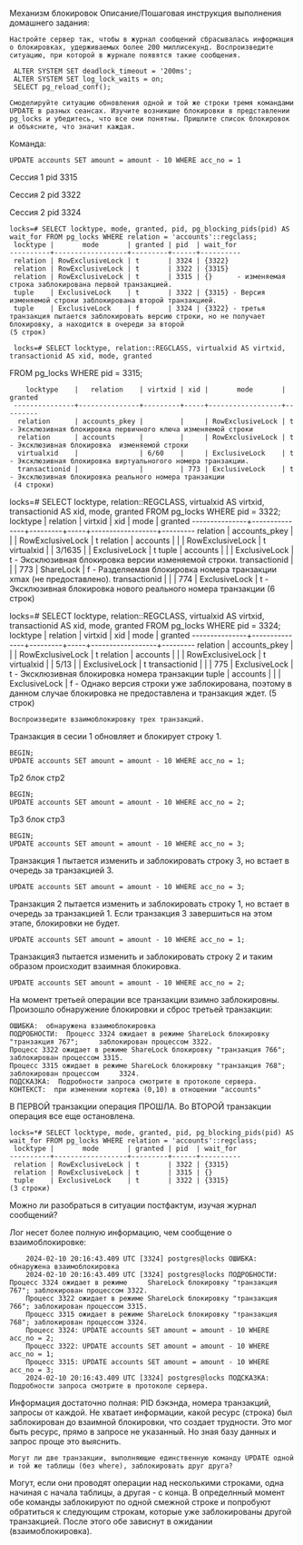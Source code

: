 Механизм блокировок
Описание/Пошаговая инструкция выполнения домашнего задания:

    Настройте сервер так, чтобы в журнал сообщений сбрасывалась информация о блокировках, удерживаемых более 200 миллисекунд. Воспроизведите ситуацию, при которой в журнале появятся такие сообщения.
    
     ALTER SYSTEM SET deadlock_timeout = '200ms';
     ALTER SYSTEM SET log_lock_waits = on;
     SELECT pg_reload_conf();
     
    Смоделируйте ситуацию обновления одной и той же строки тремя командами UPDATE в разных сеансах. Изучите возникшие блокировки в представлении pg_locks и убедитесь, что все они понятны. Пришлите список блокировок и объясните, что значит каждая.
    
Команда:

    UPDATE accounts SET amount = amount - 10 WHERE acc_no = 1

Сессия 1 pid  3315

Сессия 2 pid  3322

Сессия 2 pid  3324   

    locks=# SELECT locktype, mode, granted, pid, pg_blocking_pids(pid) AS wait_for FROM pg_locks WHERE relation = 'accounts'::regclass;
     locktype |       mode       | granted | pid  | wait_for 
    ----------+------------------+---------+------+----------
     relation | RowExclusiveLock | t       | 3324 | {3322}
     relation | RowExclusiveLock | t       | 3322 | {3315}
     relation | RowExclusiveLock | t       | 3315 | {}      - изменяемая строка заблокирована первой транзакцией.
     tuple    | ExclusiveLock    | t       | 3322 | {3315} - Версия изменяемой строки заблокирована второй транзакцией.
     tuple    | ExclusiveLock    | f       | 3324 | {3322} - третья транзакция пытается заблокировать версию строки, но не получает блокировку, а находится в очереди за второй
    (5 строк)

     locks=# SELECT locktype, relation::REGCLASS, virtualxid AS virtxid, transactionid AS xid, mode, granted
FROM pg_locks WHERE pid = 3315;

        locktype    |   relation    | virtxid | xid |       mode       | granted 
     ---------------+---------------+---------+-----+------------------+---------
      relation      | accounts_pkey |         |     | RowExclusiveLock | t - Эксклюзивная блокировка первичного ключа изменяемой строки
      relation      | accounts      |         |     | RowExclusiveLock | t - Эксклюзивная блокировка  изменяемой строки
      virtualxid    |               | 6/60    |     | ExclusiveLock    | t - Эксклюзивная блокировка виртуальногого номера транзакции.
      transactionid |               |         | 773 | ExclusiveLock    | t - Эксклюзивная блокировка реального номера транзакции
     (4 строки)


locks=# SELECT locktype, relation::REGCLASS, virtualxid AS virtxid, transactionid AS xid, mode, granted
FROM pg_locks WHERE pid = 3322;
   locktype    |   relation    | virtxid | xid |       mode       | granted 
---------------+---------------+---------+-----+------------------+---------
 relation      | accounts_pkey |         |     | RowExclusiveLock | t 
 relation      | accounts      |         |     | RowExclusiveLock | t 
 virtualxid    |               | 3/1635  |     | ExclusiveLock    | t
 tuple         | accounts      |         |     | ExclusiveLock    | t - Эксклюзивная блокировка версии изменяемой строки. 
 transactionid |               |         | 773 | ShareLock        | f - Разделяемая блокировка  номера транзакции xmax (не предоставлено).
 transactionid |               |         | 774 | ExclusiveLock    | t - Эксклюзивная блокировка нового реального номера транзакции
(6 строк)

locks=# SELECT locktype, relation::REGCLASS, virtualxid AS virtxid, transactionid AS xid, mode, granted
FROM pg_locks WHERE pid = 3324;
   locktype    |   relation    | virtxid | xid |       mode       | granted 
---------------+---------------+---------+-----+------------------+---------
 relation      | accounts_pkey |         |     | RowExclusiveLock | t
 relation      | accounts      |         |     | RowExclusiveLock | t
 virtualxid    |               | 5/13    |     | ExclusiveLock    | t
 transactionid |               |         | 775 | ExclusiveLock    | t - Эксклюзивная блокировка номера транзакции
 tuple         | accounts      |         |     | ExclusiveLock    | f - Однако версия строки уже заблокирована, поэтому в данном случае  блокировка не предоставлена и транзакция ждет.
(5 строк)

 
    
    Воспроизведите взаимоблокировку трех транзакций. 
    
Транзакция в сесии 1 обновляет и блокирует строку 1. 

    BEGIN;
    UPDATE accounts SET amount = amount - 10 WHERE acc_no = 1;

Тр2  блок стр2
    
    BEGIN;
    UPDATE accounts SET amount = amount - 10 WHERE acc_no = 2;

Тр3 блок стр3
    
    BEGIN;
    UPDATE accounts SET amount = amount - 10 WHERE acc_no = 3;

Транзакция 1 пытается изменить и заблокировать  строку 3, но встает в очередь за транзакцией 3.
    
    UPDATE accounts SET amount = amount - 10 WHERE acc_no = 3;

Транзакция 2 пытается изменить и заблокировать  строку 1, но встает в очередь за транзакцией 1. Если транзакция 3 завершиться на этом этапе, блокировки не будет. 
    
    UPDATE accounts SET amount = amount - 10 WHERE acc_no = 1;

Транзакция3 пытается изменить и заблокировать  строку 2 и таким образом происходит взаимная блокировка.
    
    UPDATE accounts SET amount = amount - 10 WHERE acc_no = 2;

На момент третьей операции все транзакции взимно заблокировны. 
Произошло обнаружение блокировки и сброс третьей транзакции:

    ОШИБКА:  обнаружена взаимоблокировка
    ПОДРОБНОСТИ:  Процесс 3324 ожидает в режиме ShareLock блокировку "транзакция 767";     заблокирован процессом 3322.
    Процесс 3322 ожидает в режиме ShareLock блокировку "транзакция 766"; заблокирован процессом 3315.
    Процесс 3315 ожидает в режиме ShareLock блокировку "транзакция 768"; заблокирован процессом     3324.
    ПОДСКАЗКА:  Подробности запроса смотрите в протоколе сервера.
    КОНТЕКСТ:  при изменении кортежа (0,10) в отношении "accounts"

В ПЕРВОЙ транзакции операция ПРОШЛА. Во ВТОРОЙ транзакции операция все еще остановлена. 

    locks=*# SELECT locktype, mode, granted, pid, pg_blocking_pids(pid) AS wait_for FROM pg_locks WHERE relation = 'accounts'::regclass;
     locktype |       mode       | granted | pid  | wait_for 
    ----------+------------------+---------+------+----------
     relation | RowExclusiveLock | t       | 3322 | {3315}
     relation | RowExclusiveLock | t       | 3315 | {}
     tuple    | ExclusiveLock    | t       | 3322 | {3315}
    (3 строки)   

Можно ли разобраться в ситуации постфактум, изучая журнал сообщений?
    
Лог несет более полную информацию, чем сообщение о взаимоблокировке:

        2024-02-10 20:16:43.409 UTC [3324] postgres@locks ОШИБКА:  обнаружена взаимоблокировка
        2024-02-10 20:16:43.409 UTC [3324] postgres@locks ПОДРОБНОСТИ:  Процесс 3324 ожидает в режиме     ShareLock блокировку "транзакция 767"; заблокирован процессом 3322.
        Процесс 3322 ожидает в режиме ShareLock блокировку "транзакция 766"; заблокирован процессом 3315.
        Процесс 3315 ожидает в режиме ShareLock блокировку "транзакция 768"; заблокирован процессом 3324.
        Процесс 3324: UPDATE accounts SET amount = amount - 10 WHERE acc_no = 2;
        Процесс 3322: UPDATE accounts SET amount = amount - 10 WHERE acc_no = 1;
        Процесс 3315: UPDATE accounts SET amount = amount - 10 WHERE acc_no = 3;
        2024-02-10 20:16:43.409 UTC [3324] postgres@locks ПОДСКАЗКА:  Подробности запроса смотрите в протоколе сервера.
        
Информация достаточно полная: PID бэкэнда, номера транзакций, запросы от каждой. Не хватает информации, какой ресурс (строка) был заблокирован до взаимной блокировки, что создает трудности. Это мог быть ресурс, прямо в запросе не указанный. Но зная базу данных и запрос проще  это выяснить. 

    Могут ли две транзакции, выполняющие единственную команду UPDATE одной и той же таблицы (без where), заблокировать друг друга?

Могут, если они проводят операции над несколькими строками, одна начиная с начала таблицы, а другая - с конца. В определнный момент обе команды заблокируют по одной смежной строке и попробуют обратиться к следующим строкам, которые уже заблокированы другой транзакцией. После этого обе зависнут в ожидании (взаимоблокировка). 

